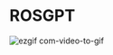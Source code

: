 # ROSGPT
![ezgif com-video-to-gif](https://user-images.githubusercontent.com/25712145/234588982-7e54053e-a9d6-4511-8dfb-a3005b2c84e1.gif)
